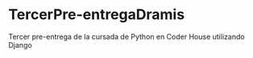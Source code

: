 # TercerPre-entregaDramis
Tercer pre-entrega de la cursada de Python en Coder House utilizando Django

